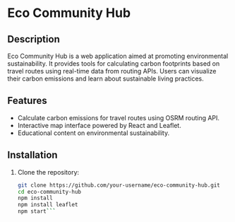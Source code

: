# Eco Community Hub

## Description
Eco Community Hub is a web application aimed at promoting environmental sustainability. It provides tools for calculating carbon footprints based on travel routes using real-time data from routing APIs. Users can visualize their carbon emissions and learn about sustainable living practices.

## Features
- Calculate carbon emissions for travel routes using OSRM routing API.
- Interactive map interface powered by React and Leaflet.
- Educational content on environmental sustainability.

## Installation
1. Clone the repository:
   ```bash
   git clone https://github.com/your-username/eco-community-hub.git
   cd eco-community-hub
   npm install
   npm install leaflet
   npm start```
